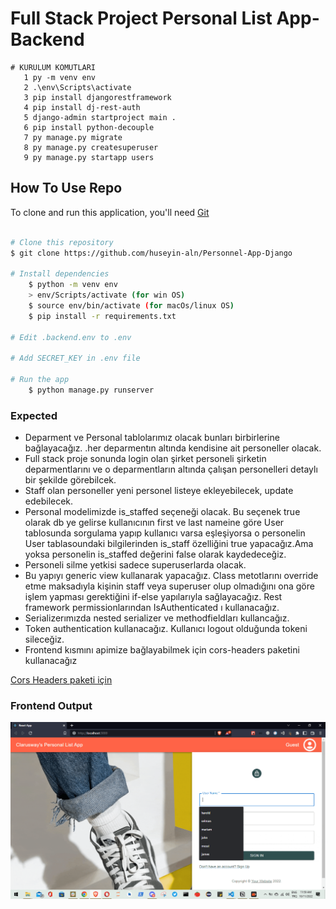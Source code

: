 


# Full Stack Project Personal List App- Backend

```
# KURULUM KOMUTLARI
   1 py -m venv env
   2 .\env\Scripts\activate
   3 pip install djangorestframework
   4 pip install dj-rest-auth
   5 django-admin startproject main .
   6 pip install python-decouple
   7 py manage.py migrate
   8 py manage.py createsuperuser
   9 py manage.py startapp users
```

## How To Use Repo

<!-- This is an example, please update according to your application -->

To clone and run this application, you'll need [Git](https://git-scm.com)

```bash

# Clone this repository
$ git clone https://github.com/huseyin-aln/Personnel-App-Django

# Install dependencies
    $ python -m venv env
    > env/Scripts/activate (for win OS)
    $ source env/bin/activate (for macOs/linux OS)
    $ pip install -r requirements.txt

# Edit .backend.env to .env

# Add SECRET_KEY in .env file

# Run the app
    $ python manage.py runserver
```

### Expected

<ul>
    <li>Deparment ve Personal tablolarımız olacak bunları birbirlerine bağlayacağız. .her deparmentın altında kendisine ait personeller olacak.</li>
    <li>Full stack proje sonunda login olan şirket personeli şirketin deparmentlarını ve o deparmentların altında çalışan personelleri detaylı bir şekilde görebilcek.</li>
    <li>Staff olan personeller yeni personel listeye ekleyebilecek, update edebilecek.</li>
    <li>Personal modelimizde is_staffed seçeneği olacak. Bu seçenek true olarak db ye gelirse kullanıcının first ve last nameine göre User tablosunda sorgulama yapıp kullanıcı varsa eşleşiyorsa o personelin User tablasoundaki bilgilerinden is_staff özelliğini true yapacağız.Ama yoksa personelin is_staffed değerini false olarak kaydedeceğiz.</li>
    <li>Personeli silme yetkisi sadece superuserlarda olacak.</li>
    <li>Bu yapıyı generic view kullanarak yapacağız. Class metotlarını override etme maksadıyla kişinin staff veya superuser olup olmadığını ona göre işlem yapması gerektiğini if-else yapılarıyla sağlayacağız. Rest framework permissionlarından IsAuthenticated ı kullanacağız. </li>
    <li>Serializerımızda nested serializer ve methodfieldları kullancağız.</li>
    <li>Token authentication kullanacağız. Kullanıcı logout olduğunda tokeni sileceğiz.</li>
    <li>Frontend kısmını apimize bağlayabilmek için cors-headers paketini kullanacağız</li>
</ul>
<a href="https://github.com/adamchainz/django-cors-headers">Cors Headers paketi için</a>


### Frontend Output

![frontend](frontendOutput.gif)
